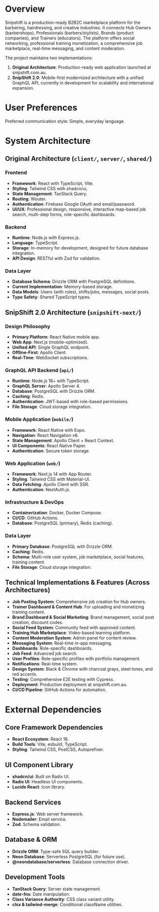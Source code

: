 # Overview

Snipshift is a production-ready B2B2C marketplace platform for the barbering, hairdressing, and creative industries. It connects Hub Owners (barbershops), Professionals (barbers/stylists), Brands (product companies), and Trainers (educators). The platform offers social networking, professional training monetization, a comprehensive job marketplace, real-time messaging, and content moderation.

The project maintains two implementations:
1.  **Original Architecture**: Production-ready web application launched at snipshift.com.au.
2.  **SnipShift 2.0**: Mobile-first modernized architecture with a unified GraphQL API, currently in development for scalability and international expansion.

# User Preferences

Preferred communication style: Simple, everyday language.

# System Architecture

## Original Architecture (`client/`, `server/`, `shared/`)

### Frontend
-   **Framework**: React with TypeScript, Vite.
-   **Styling**: Tailwind CSS with shadcn/ui.
-   **State Management**: TanStack Query.
-   **Routing**: Wouter.
-   **Authentication**: Firebase Google OAuth and email/password.
-   **UI/UX**: Professional design, responsive, interactive map-based job search, multi-step forms, role-specific dashboards.

### Backend
-   **Runtime**: Node.js with Express.js.
-   **Language**: TypeScript.
-   **Storage**: In-memory for development, designed for future database integration.
-   **API Design**: RESTful with Zod for validation.

### Data Layer
-   **Database Schema**: Drizzle ORM with PostgreSQL definitions.
-   **Current Implementation**: Memory-based storage.
-   **Data Models**: Users (with roles), shifts/jobs, messages, social posts.
-   **Type Safety**: Shared TypeScript types.

## SnipShift 2.0 Architecture (`snipshift-next/`)

### Design Philosophy
-   **Primary Platform**: React Native mobile app.
-   **Web App**: Next.js (mobile-optimized).
-   **Unified API**: Single GraphQL endpoint.
-   **Offline-First**: Apollo Client.
-   **Real-Time**: WebSocket subscriptions.

### GraphQL API Backend (`api/`)
-   **Runtime**: Node.js 18+ with TypeScript.
-   **GraphQL Server**: Apollo Server 4.
-   **Database**: PostgreSQL with Drizzle ORM.
-   **Caching**: Redis.
-   **Authentication**: JWT-based with role-based permissions.
-   **File Storage**: Cloud storage integration.

### Mobile Application (`mobile/`)
-   **Framework**: React Native with Expo.
-   **Navigation**: React Navigation v6.
-   **State Management**: Apollo Client + React Context.
-   **UI Components**: React Native Paper.
-   **Authentication**: Secure token storage.

### Web Application (`web/`)
-   **Framework**: Next.js 14 with App Router.
-   **Styling**: Tailwind CSS with Material-UI.
-   **Data Fetching**: Apollo Client with SSR.
-   **Authentication**: NextAuth.js.

### Infrastructure & DevOps
-   **Containerization**: Docker, Docker Compose.
-   **CI/CD**: GitHub Actions.
-   **Database**: PostgreSQL (primary), Redis (caching).

### Data Layer
-   **Primary Database**: PostgreSQL with Drizzle ORM.
-   **Caching**: Redis.
-   **Schema**: Multi-role user system, job marketplace, social features, training content.
-   **File Storage**: Cloud storage integration.

## Technical Implementations & Features (Across Architectures)
-   **Job Posting System**: Comprehensive job creation for Hub owners.
-   **Trainer Dashboard & Content Hub**: For uploading and monetizing training content.
-   **Brand Dashboard & Social Marketing**: Brand management, social post creation, discount codes.
-   **Social Feed System**: Community feed with approved content.
-   **Training Hub Marketplace**: Video-based learning platform.
-   **Content Moderation System**: Admin panel for content review.
-   **Messaging System**: Real-time in-app messaging.
-   **Dashboards**: Role-specific dashboards.
-   **Job Feed**: Advanced job search.
-   **User Profiles**: Role-specific profiles with portfolio management.
-   **Notifications**: Real-time system.
-   **Design System**: Black & Chrome with charcoal grays, steel tones, and red accents.
-   **Testing**: Comprehensive E2E testing with Cypress.
-   **Deployment**: Production deployment at snipshift.com.au.
-   **CI/CD Pipeline**: GitHub Actions for automation.

# External Dependencies

## Core Framework Dependencies
-   **React Ecosystem**: React 18.
-   **Build Tools**: Vite, esbuild, TypeScript.
-   **Styling**: Tailwind CSS, PostCSS, Autoprefixer.

## UI Component Library
-   **shadcn/ui**: Built on Radix UI.
-   **Radix UI**: Headless UI components.
-   **Lucide React**: Icon library.

## Backend Services
-   **Express.js**: Web server framework.
-   **Nodemailer**: Email service.
-   **Zod**: Schema validation.

## Database & ORM
-   **Drizzle ORM**: Type-safe SQL query builder.
-   **Neon Database**: Serverless PostgreSQL (for future use).
-   **@neondatabase/serverless**: Database connection driver.

## Development Tools
-   **TanStack Query**: Server state management.
-   **date-fns**: Date manipulation.
-   **Class Variance Authority**: CSS class variant utility.
-   **clsx & tailwind-merge**: Conditional className utilities.
